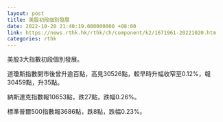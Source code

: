 ```yaml
---
layout: post
title: 美股初段個別發展
date: 2022-10-20 21:40:19.000000000 +08:00
link: https://news.rthk.hk/rthk/ch/component/k2/1671961-20221020.htm
categories: rthk
---
```


美股3大指數初段個別發展。

道瓊斯指數開市後曾升逾百點，高見30526點，較早時升幅收窄至0.12%，報30459點，升35點。

納斯達克指數報10653點，跌27點，跌幅0.26%。

標準普爾500指數報3686點，跌8點，跌幅0.23%。
